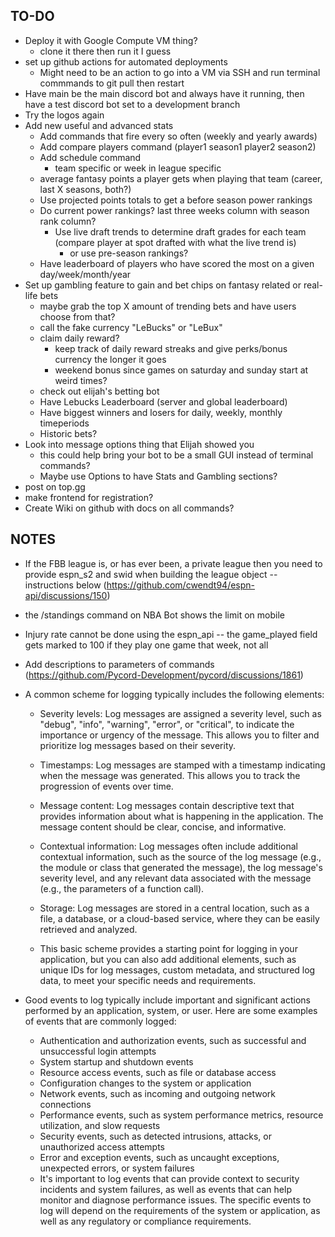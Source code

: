 TO-DO 
-----
- Deploy it with Google Compute VM thing? 
    - clone it there then run it I guess
- set up github actions for automated deployments
    - Might need to be an action to go into a VM via SSH and run terminal commmands to git pull then restart
- Have main be the main discord bot and always have it running, then have a test discord bot set to a development branch
- Try the logos again
- Add new useful and advanced stats
    - Add commands that fire every so often (weekly and yearly awards)
    - Add compare players command (player1 season1 player2 season2)
    - Add schedule command
        - team specific or week in league specific
    - average fantasy points a player gets when playing that team (career, last X seasons, both?)
    - Use projected points totals to get a before season power rankings
    - Do current power rankings? last three weeks column with season rank column?
        - Use live draft trends to determine draft grades for each team (compare player at spot drafted with what the live trend is)
            - or use pre-season rankings? 
    - Have leaderboard of players who have scored the most on a given day/week/month/year
- Set up gambling feature to gain and bet chips on fantasy related or real-life bets
    - maybe grab the top X amount of trending bets and have users choose from that?
    - call the fake currency "LeBucks" or "LeBux"
    - claim daily reward?
        - keep track of daily reward streaks and give perks/bonus currency the longer it goes
        - weekend bonus since games on saturday and sunday start at weird times?
    - check out elijah's betting bot
    - Have Lebucks Leaderboard (server and global leaderboard)
    - Have biggest winners and losers for daily, weekly, monthly timeperiods
    - Historic bets? 
- Look into message options thing that Elijah showed you
    - this could help bring your bot to be a small GUI instead of terminal commands?
    - Maybe use Options to have Stats and Gambling sections?
- post on top.gg
- make frontend for registration?
- Create Wiki on github with docs on all commands?


NOTES
-----
- If the FBB league is, or has ever been, a private league then you need to provide 
    espn_s2 and swid when building the league object -- instructions below
    (https://github.com/cwendt94/espn-api/discussions/150)

- the /standings command on NBA Bot shows the limit on mobile

- Injury rate cannot be done using the espn_api -- the game_played field gets marked to 100 if 
    they play one game that week, not all

- Add descriptions to parameters of commands (https://github.com/Pycord-Development/pycord/discussions/1861)

- A common scheme for logging typically includes the following elements:

    - Severity levels: Log messages are assigned a severity level, such as "debug", "info", "warning", "error", or "critical", to indicate the importance or urgency of the message. This allows you to filter and prioritize log messages based on their severity.

    - Timestamps: Log messages are stamped with a timestamp indicating when the message was generated. This allows you to track the progression of events over time.

    - Message content: Log messages contain descriptive text that provides information about what is happening in the application. The message content should be clear, concise, and informative.

    - Contextual information: Log messages often include additional contextual information, such as the source of the log message (e.g., the module or class that generated the message), the log message's severity level, and any relevant data associated with the message (e.g., the parameters of a function call).

    - Storage: Log messages are stored in a central location, such as a file, a database, or a cloud-based service, where they can be easily retrieved and analyzed.
    
    - This basic scheme provides a starting point for logging in your application, but you can also add additional elements, such as unique IDs for log messages, custom metadata, and structured log data, to meet your specific needs and requirements.

- Good events to log typically include important and significant actions performed by an application, system, or user. Here are some examples of events that are commonly logged:

    - Authentication and authorization events, such as successful and unsuccessful login attempts
    - System startup and shutdown events
    - Resource access events, such as file or database access
    - Configuration changes to the system or application
    - Network events, such as incoming and outgoing network connections
    - Performance events, such as system performance metrics, resource utilization, and slow requests
    - Security events, such as detected intrusions, attacks, or unauthorized access attempts
    - Error and exception events, such as uncaught exceptions, unexpected errors, or system failures
    - It's important to log events that can provide context to security incidents and system failures, as well as events that can help monitor and diagnose performance issues. The specific events to log will depend on the requirements of the system or application, as well as any regulatory or compliance requirements.